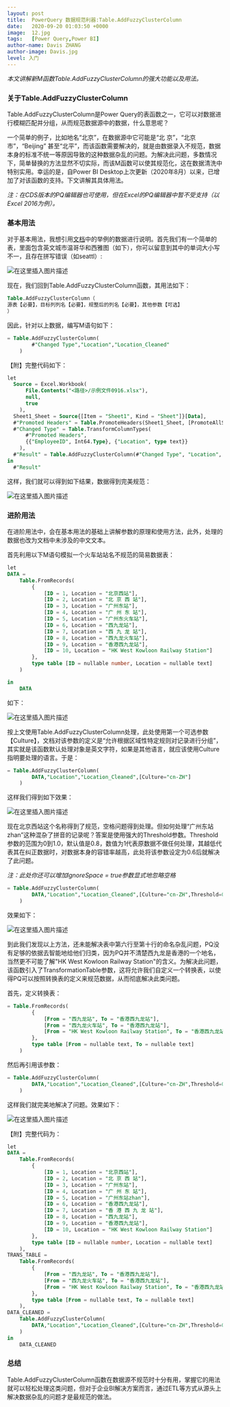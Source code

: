 ```yaml
---
layout: post
title:  PowerQuery 数据规范利器:Table.AddFuzzyClusterColumn
date:   2020-09-20 01:03:50 +0000
image:  12.jpg
tags:   [Power Query,Power BI]
author-name: Davis ZHANG
author-image: Davis.jpg
level: 入门
---
```


*本文讲解新M函数Table.AddFuzzyClusterColumn的强大功能以及用法。*

### 关于Table.AddFuzzyClusterColumn

Table.AddFuzzyClusterColumn是Power Query的表函数之一，它可以对数据进行模糊匹配并分组，从而规范数据源中的数据，什么意思呢？

一个简单的例子，比如地名“北京”，在数据源中它可能是“北 京”，“北京市”，“Beijing” 甚至“北平”，而该函数需要解决的，就是由数据录入不规范，数据本身的标准不统一等原因导致的这种数据杂乱的问题。为解决此问题，多数情况下，简单替换的方法显然不切实际，而该M函数可以使其规范化，这在数据清洗中特别实用。幸运的是，自Power BI Desktop上次更新（2020年8月）以来，已增加了对该函数的支持。下文讲解其具体用法。

*注：在CDS版本的PQ编辑器也可使用，但在Excel的PQ编辑器中暂不受支持（以Excel 2016为例）。*

### 基本用法

对于基本用法，我想引用[文档](https://docs.microsoft.com/en-us/powerquery-m/table-addfuzzyclustercolumn)中的举例的数据进行说明。首先我们有一个简单的表，里面包含英文城市温哥华和西雅图（如下），你可以留意到其中的单词大小写不一，且存在拼写错误（如seattl）:

![在这里插入图片描述](https://img-blog.csdnimg.cn/20200916190349558.png#pic_center)

现在，我们回到Table.AddFuzzyClusterColumn函数，其用法如下：

```SQL
Table.AddFuzzyClusterColumn（
源表【必要】，目标列列名【必要】，规整后的列名【必要】，其他参数【可选】
）
```

因此，针对以上数据，编写M语句如下：

```SQL
= Table.AddFuzzyClusterColumn(
        #"Changed Type","Location","Location_Cleaned"
    )
```

【附】完整代码如下：

```SQL
let
  Source = Excel.Workbook(
      File.Contents("<路径>/示例文件0916.xlsx"), 
      null, 
      true
    ),
  Sheet1_Sheet = Source{[Item = "Sheet1", Kind = "Sheet"]}[Data],
  #"Promoted Headers" = Table.PromoteHeaders(Sheet1_Sheet, [PromoteAllScalars = true]),
  #"Changed Type" = Table.TransformColumnTypes(
      #"Promoted Headers", 
      {{"EmployeeID", Int64.Type}, {"Location", type text}}
    ),
  #"Result" = Table.AddFuzzyClusterColumn(#"Changed Type", "Location", "Location_Cleaned")
in
  #"Result"
```

这样，我们就可以得到如下结果，数据得到完美规范：

![在这里插入图片描述](https://img-blog.csdnimg.cn/20200916191933165.png#pic_center)


### 进阶用法

在进阶用法中，会在基本用法的基础上讲解参数的原理和使用方法，此外，处理的数据也改为文档中未涉及的中文文本。

首先利用以下M语句模拟一个火车站站名不规范的简易数据表：

```SQL
let
DATA = 
    Table.FromRecords(
        {
            [ID = 1, Location = "北京西站"],
            [ID = 2, Location = "北 京 西 站"],
            [ID = 3, Location = "广州东站"],
            [ID = 4, Location = "广 州 东 站"],
            [ID = 5, Location = "广州东火车站"],
            [ID = 6, Location = "西九龙站"],
            [ID = 7, Location = "西 九 龙 站"],
            [ID = 8, Location = "西九龙火车站"],
            [ID = 9, Location = "香港西九龙站"],
            [ID = 10, Location = "HK West Kowloon Railway Station"]
        },
        type table [ID = nullable number, Location = nullable text]
    )

in
    DATA
```

如下：

![在这里插入图片描述](https://img-blog.csdnimg.cn/20200917175803852.png?x-oss-process=image/watermark,type_ZmFuZ3poZW5naGVpdGk,shadow_10,text_RC1CSSB8IERhdmlzIG9uIEJJ,size_16,color_FFFFFF,t_70#pic_center)


按上文使用Table.AddFuzzyClusterColumn处理，此处使用第一个可选参数【Culture】，文档对该参数的定义是“允许根据区域性特定规则对记录进行分组”，其实就是该函数默认处理对象是英文字符，如果是其他语言，就应该使用Culture指明要处理的语言。于是：

```SQL
= Table.AddFuzzyClusterColumn(
        DATA,"Location","Location_Cleaned",[Culture="cn-ZH"]
    )
```

这样我们得到如下效果：

![在这里插入图片描述](https://img-blog.csdnimg.cn/20200917175836800.png?x-oss-process=image/watermark,type_ZmFuZ3poZW5naGVpdGk,shadow_10,text_RC1CSSB8IERhdmlzIG9uIEJJ,size_16,color_FFFFFF,t_70#pic_center)



现在北京西站这个名称得到了规范，空格问题得到处理。但如何处理“广州东站zhan”这种混杂了拼音的记录呢？答案是使用强大的Threshold参数。Threshold参数的范围为0到1.0，默认值是0.8，数值为1代表原数据不做任何处理，其越低代表其在纠正数据时，对数据本身的容错率越高，此处将该参数设定为0.6后就解决了此问题。

*注：此处你还可以增加IgnoreSpace = true参数显式地忽略空格*

```SQL
= Table.AddFuzzyClusterColumn(
        DATA,"Location","Location_Cleaned",[Culture="cn-ZH",Threshold=0.6]
    )
```

效果如下：

![在这里插入图片描述](https://img-blog.csdnimg.cn/20200917175951290.png?x-oss-process=image/watermark,type_ZmFuZ3poZW5naGVpdGk,shadow_10,text_RC1CSSB8IERhdmlzIG9uIEJJ,size_16,color_FFFFFF,t_70#pic_center)



到此我们发现以上方法，还未能解决表中第六行至第十行的命名杂乱问题，PQ没有足够的依据去智能地给他们归类，因为PQ并不清楚西九龙是香港的一个地名，当然更不可能了解"HK West Kowloon Railway Station"的含义。为解决此问题，该函数引入了TransformationTable参数，这将允许我们自定义一个转换表，以使得PQ可以按照转换表的定义来规范数据，从而彻底解决此类问题。

首先，定义转换表：

```SQL
= Table.FromRecords(
        {
            [From = "西九龙站", To = "香港西九龙站"],
            [From = "西九龙火车站", To = "香港西九龙站"],
            [From = "HK West Kowloon Railway Station", To = "香港西九龙站"]
        },
        type table [From = nullable text, To = nullable text]
    )
```

然后再引用该参数：

```SQL
= Table.AddFuzzyClusterColumn(
        DATA,"Location","Location_Cleaned",[Culture="cn-ZH",Threshold=0.6,TransformationTable=TRANS_TABLE]
    )
```

这样我们就完美地解决了问题。效果如下：


![在这里插入图片描述](https://img-blog.csdnimg.cn/20200917180039883.png?x-oss-process=image/watermark,type_ZmFuZ3poZW5naGVpdGk,shadow_10,text_RC1CSSB8IERhdmlzIG9uIEJJ,size_16,color_FFFFFF,t_70#pic_center)

【附】完整代码为：


```SQL
let
DATA = 
    Table.FromRecords(
        {
            [ID = 1, Location = "北京西站"],
            [ID = 2, Location = "北 京 西 站"],
            [ID = 3, Location = "广州东站"],
            [ID = 4, Location = "广 州 东 站"],
            [ID = 5, Location = "广州东站zhan"],
            [ID = 6, Location = "香港西九龙站"],
            [ID = 7, Location = "香 港 西 九 龙 站"],
            [ID = 8, Location = "西九龙站"],
            [ID = 9, Location = "香港西九龙站"],
            [ID = 10, Location = "HK West Kowloon Railway Station"]
        },
        type table [ID = nullable number, Location = nullable text]
    ),    
TRANS_TABLE = 
    Table.FromRecords(
        {
            [From = "西九龙站", To = "香港西九龙站"],
            [From = "西九龙火车站", To = "香港西九龙站"],
            [From = "HK West Kowloon Railway Station", To = "香港西九龙站"]
        },
        type table [From = nullable text, To = nullable text]
    ),
DATA_CLEANED = 
    Table.AddFuzzyClusterColumn(
        DATA,"Location","Location_Cleaned",[Culture="cn-ZH",Threshold=0.6,TransformationTable=TRANS_TABLE]
    )
in
    DATA_CLEANED
```

### 总结

Table.AddFuzzyClusterColumn函数在数据源不规范时十分有用，掌握它的用法就可以轻松处理这类问题，但对于企业BI解决方案而言，通过ETL等方式从源头上解决数据杂乱的问题才是最规范的做法。